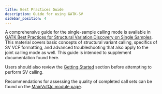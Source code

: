 ```yaml
---
title: Best Practices Guide
description: Guide for using GATK-SV
sidebar_position: 4
---
```


A comprehensive guide for the single-sample calling mode is available in [GATK Best Practices for Structural Variation 
Discovery on Single Samples](https://gatk.broadinstitute.org/hc/en-us/articles/9022653744283-GATK-Best-Practices-for-Structural-Variation-Discovery-on-Single-Samples).
This material covers basic concepts of structural variant calling, specifics of SV VCF formatting, and 
advanced troubleshooting that also apply to the joint calling mode as well. This guide is intended to supplement 
documentation found here.

Users should also review the [Getting Started](/docs/gs/overview) section before attempting to perform SV calling.

Recommendations for assessing the quality of completed call sets can be found on the [MainVcfQc module page](/docs/modules/mvqc).